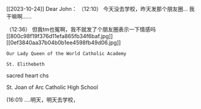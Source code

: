 [[2023-10-24]]
Dear John：
  （12:10）
    今天没去学校，昨天发那个朋友圈... 我干嘛啊......

   （12:36）
    但我tm也冤啊，我不就发了个朋友圈表示一下情感吗
    [[800c98f19f376d11efa865fb34f6baf.jpg]]
    [[0ef3840aa37b04b0b1ee4598fb49d06.jpg]]
    
    Our Lady Queen of the World Catholic Academy
    
    St. Elithebeth
    
  sacred heart chs
  
St. Joan of Arc Catholic High School


  (16:01)
  ....明天，明天去学校，
  
